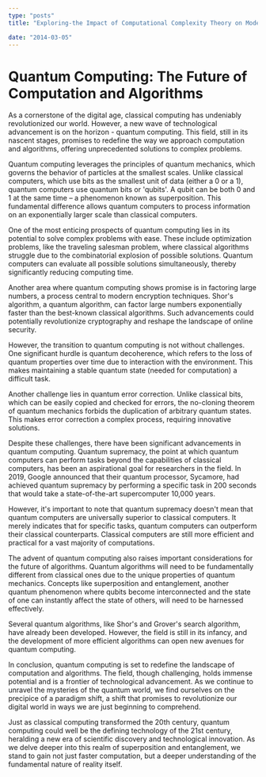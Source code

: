 ```yaml
---
type: "posts"
title: "Exploring-the Impact of Computational Complexity Theory on Modern Algorithms"

date: "2014-03-05"
---
```


# Quantum Computing: The Future of Computation and Algorithms

As a cornerstone of the digital age, classical computing has undeniably revolutionized our world. However, a new wave of technological advancement is on the horizon - quantum computing. This field, still in its nascent stages, promises to redefine the way we approach computation and algorithms, offering unprecedented solutions to complex problems.

Quantum computing leverages the principles of quantum mechanics, which governs the behavior of particles at the smallest scales. Unlike classical computers, which use bits as the smallest unit of data (either a 0 or a 1), quantum computers use quantum bits or 'qubits'. A qubit can be both 0 and 1 at the same time – a phenomenon known as superposition. This fundamental difference allows quantum computers to process information on an exponentially larger scale than classical computers.

One of the most enticing prospects of quantum computing lies in its potential to solve complex problems with ease. These include optimization problems, like the traveling salesman problem, where classical algorithms struggle due to the combinatorial explosion of possible solutions. Quantum computers can evaluate all possible solutions simultaneously, thereby significantly reducing computing time.

Another area where quantum computing shows promise is in factoring large numbers, a process central to modern encryption techniques. Shor's algorithm, a quantum algorithm, can factor large numbers exponentially faster than the best-known classical algorithms. Such advancements could potentially revolutionize cryptography and reshape the landscape of online security.

However, the transition to quantum computing is not without challenges. One significant hurdle is quantum decoherence, which refers to the loss of quantum properties over time due to interaction with the environment. This makes maintaining a stable quantum state (needed for computation) a difficult task.

Another challenge lies in quantum error correction. Unlike classical bits, which can be easily copied and checked for errors, the no-cloning theorem of quantum mechanics forbids the duplication of arbitrary quantum states. This makes error correction a complex process, requiring innovative solutions.

Despite these challenges, there have been significant advancements in quantum computing. Quantum supremacy, the point at which quantum computers can perform tasks beyond the capabilities of classical computers, has been an aspirational goal for researchers in the field. In 2019, Google announced that their quantum processor, Sycamore, had achieved quantum supremacy by performing a specific task in 200 seconds that would take a state-of-the-art supercomputer 10,000 years.

However, it's important to note that quantum supremacy doesn't mean that quantum computers are universally superior to classical computers. It merely indicates that for specific tasks, quantum computers can outperform their classical counterparts. Classical computers are still more efficient and practical for a vast majority of computations.

The advent of quantum computing also raises important considerations for the future of algorithms. Quantum algorithms will need to be fundamentally different from classical ones due to the unique properties of quantum mechanics. Concepts like superposition and entanglement, another quantum phenomenon where qubits become interconnected and the state of one can instantly affect the state of others, will need to be harnessed effectively.

Several quantum algorithms, like Shor's and Grover's search algorithm, have already been developed. However, the field is still in its infancy, and the development of more efficient algorithms can open new avenues for quantum computing.

In conclusion, quantum computing is set to redefine the landscape of computation and algorithms. The field, though challenging, holds immense potential and is a frontier of technological advancement. As we continue to unravel the mysteries of the quantum world, we find ourselves on the precipice of a paradigm shift, a shift that promises to revolutionize our digital world in ways we are just beginning to comprehend.

Just as classical computing transformed the 20th century, quantum computing could well be the defining technology of the 21st century, heralding a new era of scientific discovery and technological innovation. As we delve deeper into this realm of superposition and entanglement, we stand to gain not just faster computation, but a deeper understanding of the fundamental nature of reality itself.
